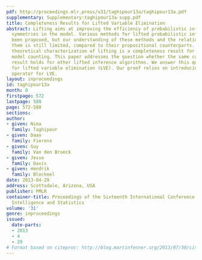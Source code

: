 ```yaml
---
pdf: http://proceedings.mlr.press/v31/taghipour13a/taghipour13a.pdf
supplementary: Supplementary:taghipour13a-supp.pdf
title: Completeness Results for Lifted Variable Elimination
abstract: Lifting aims at improving the efficiency of probabilistic inference by exploiting
  symmetries in the model. Various methods for lifted probabilistic inference have
  been proposed, but our understanding of these methods and the relationships between
  them is still limited, compared to their propositional counterparts. The only existing
  theoretical characterization of lifting is a completeness result for weighted first-order
  model counting. This paper addresses the question whether the same completeness
  result holds for other lifted inference algorithms. We answer this question positively
  for lifted variable elimination (LVE). Our proof relies on introducing a novel inference
  operator for LVE.
layout: inproceedings
id: taghipour13a
month: 0
firstpage: 572
lastpage: 580
page: 572-580
sections: 
author:
- given: Nima
  family: Taghipour
- given: Daan
  family: Fierens
- given: Guy
  family: Van den Broeck
- given: Jesse
  family: Davis
- given: Hendrik
  family: Blockeel
date: 2013-04-29
address: Scottsdale, Arizona, USA
publisher: PMLR
container-title: Proceedings of the Sixteenth International Conference on Artificial
  Intelligence and Statistics
volume: '31'
genre: inproceedings
issued:
  date-parts:
  - 2013
  - 4
  - 29
# Format based on citeproc: http://blog.martinfenner.org/2013/07/30/citeproc-yaml-for-bibliographies/
---
```

